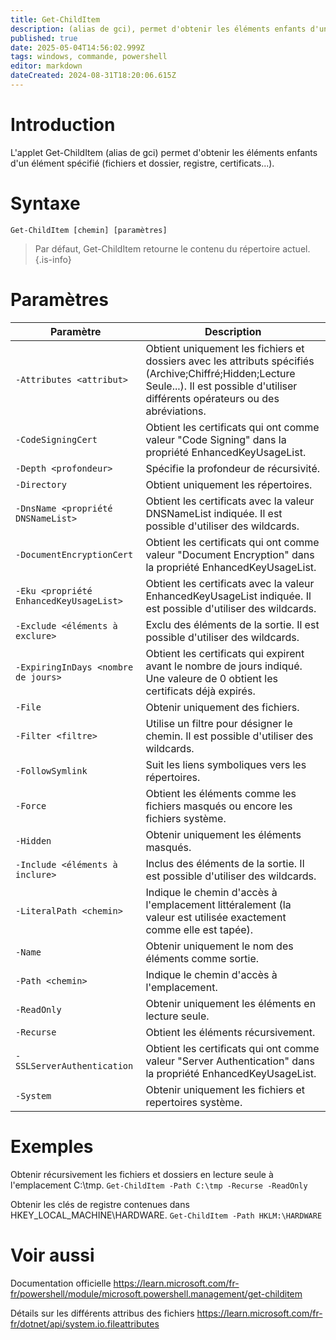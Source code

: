 ```yaml
---
title: Get-ChildItem
description: (alias de gci), permet d'obtenir les éléments enfants d'un élément spécifié (fichiers et dossier, registre, certificats...).
published: true
date: 2025-05-04T14:56:02.999Z
tags: windows, commande, powershell
editor: markdown
dateCreated: 2024-08-31T18:20:06.615Z
---
```


# Introduction

L'applet Get-ChildItem (alias de gci) permet d'obtenir les éléments enfants d'un élément spécifié (fichiers et dossier, registre, certificats...).

# Syntaxe

`Get-ChildItem [chemin] [paramètres]`

> Par défaut, Get-ChildItem retourne le contenu du répertoire actuel.
> {.is-info}

# Paramètres

| Paramètre                               | Description                                                                                                                                                                               |
| --------------------------------------- | ----------------------------------------------------------------------------------------------------------------------------------------------------------------------------------------- |
| `-Attributes <attribut>`                | Obtient uniquement les fichiers et dossiers avec les attributs spécifiés (Archive;Chiffré;Hidden;Lecture Seule...). Il est possible d'utiliser différents opérateurs ou des abréviations. |
| `-CodeSigningCert`                      | Obtient les certificats qui ont comme valeur "Code Signing" dans la propriété EnhancedKeyUsageList.                                                                                       |
| `-Depth <profondeur>`                   | Spécifie la profondeur de récursivité.                                                                                                                                                    |
| `-Directory`                            | Obtient uniquement les répertoires.                                                                                                                                                       |
| `-DnsName <propriété DNSNameList>`      | Obtient les certificats avec la valeur DNSNameList indiquée. Il est possible d'utiliser des wildcards.                                                                                    |
| `-DocumentEncryptionCert`               | Obtient les certificats qui ont comme valeur "Document Encryption" dans la propriété EnhancedKeyUsageList.                                                                                |
| `-Eku <propriété EnhancedKeyUsageList>` | Obtient les certificats avec la valeur EnhancedKeyUsageList indiquée. Il est possible d'utiliser des wildcards.                                                                           |
| `-Exclude <éléments à exclure>`         | Exclu des éléments de la sortie. Il est possible d'utiliser des wildcards.                                                                                                                |
| `-ExpiringInDays <nombre de jours>`     | Obtient les certificats qui expirent avant le nombre de jours indiqué. Une valeure de 0 obtient les certificats déjà expirés.                                                             |
| `-File`                                 | Obtenir uniquement des fichiers.                                                                                                                                                          |
| `-Filter <filtre>`                      | Utilise un filtre pour désigner le chemin. Il est possible d'utiliser des wildcards.                                                                                                      |
| `-FollowSymlink`                        | Suit les liens symboliques vers les répertoires.                                                                                                                                          |
| `-Force`                                | Obtient les éléments comme les fichiers masqués ou encore les fichiers système.                                                                                                           |
| `-Hidden`                               | Obtenir uniquement les éléments masqués.                                                                                                                                                  |
| `-Include <éléments à inclure>`         | Inclus des éléments de la sortie. Il est possible d'utiliser des wildcards.                                                                                                               |
| `-LiteralPath <chemin>`                 | Indique le chemin d'accès à l'emplacement littéralement (la valeur est utilisée exactement comme elle est tapée).                                                                         |
| `-Name`                                 | Obtenir uniquement le nom des éléments comme sortie.                                                                                                                                      |
| `-Path <chemin>`                        | Indique le chemin d'accès à l'emplacement.                                                                                                                                                |
| `-ReadOnly`                             | Obtenir uniquement les éléments en lecture seule.                                                                                                                                         |
| `-Recurse`                              | Obtient les éléments récursivement.                                                                                                                                                       |
| `-SSLServerAuthentication`              | Obtient les certificats qui ont comme valeur "Server Authentication" dans la propriété EnhancedKeyUsageList.                                                                              |
| `-System`                               | Obtenir uniquement les fichiers et repertoires système.                                                                                                                                   |

# Exemples

Obtenir récursivement les fichiers et dossiers en lecture seule à l'emplacement C:\tmp.
`Get-ChildItem -Path C:\tmp -Recurse -ReadOnly`

Obtenir les clés de registre contenues dans HKEY_LOCAL_MACHINE\HARDWARE.
`Get-ChildItem -Path HKLM:\HARDWARE`

# Voir aussi

Documentation officielle
https://learn.microsoft.com/fr-fr/powershell/module/microsoft.powershell.management/get-childitem

Détails sur les différents attribus des fichiers
https://learn.microsoft.com/fr-fr/dotnet/api/system.io.fileattributes
